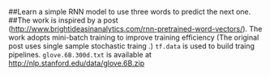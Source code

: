 ##Learn a simple RNN model to use three words to predict the next one. 
##The work is inspired by a post (http://www.brightideasinanalytics.com/rnn-pretrained-word-vectors/).
The work adopts mini-batch training to improve training efficiency (The original post uses single sample stochastic traing .) `tf.data` is used to build traing pipelines. 
`glove.6B.300d.txt` is available at http://nlp.stanford.edu/data/glove.6B.zip

